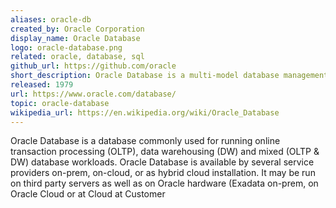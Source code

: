 ```yaml
---
aliases: oracle-db
created_by: Oracle Corporation
display_name: Oracle Database
logo: oracle-database.png
related: oracle, database, sql
github_url: https://github.com/oracle
short_description: Oracle Database is a multi-model database management system produced and marketed by Oracle Corporation.
released: 1979
url: https://www.oracle.com/database/
topic: oracle-database
wikipedia_url: https://en.wikipedia.org/wiki/Oracle_Database
---
```

Oracle Database is a database commonly used for running online transaction processing (OLTP), data warehousing (DW) and mixed (OLTP & DW) database workloads. Oracle Database is available by several service providers on-prem, on-cloud, or as hybrid cloud installation. It may be run on third party servers as well as on Oracle hardware (Exadata on-prem, on Oracle Cloud or at Cloud at Customer 
